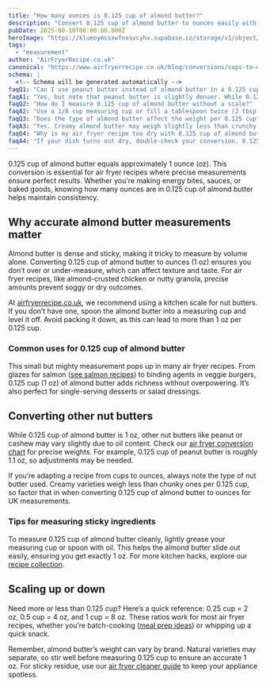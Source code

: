 ```yaml
---
title: "How many ounces is 0.125 cup of almond butter?"
description: "Convert 0.125 cup of almond butter to ounces easily with our simple guide. Perfect for air fryer recipes and precise measurements."
pubDate: 2025-08-16T00:00:00.000Z
heroImage: "https://klueoymssxwfnxsvcyhv.supabase.co/storage/v1/object/public/Shmucket/how-many-ounces-is-0-125-cup-of-almond-butter.webp"
tags:
  - "measurement"
author: "AirFryerRecipe.co.uk"
canonical: "https://www.airfryerrecipe.co.uk/blog/conversions/cups-to-ounces/how-many-ounces-is-0-125-cup-of-almond-butter"
schema: |
  <!-- Schema will be generated automatically -->
faqQ1: "Can I use peanut butter instead of almond butter in a 0.125 cup measurement?"
faqA1: "Yes, but note that peanut butter is slightly denser. While 0.125 cup of almond butter equals 1 oz, peanut butter may weigh around 1.1 oz for the same volume. Adjust other liquids in your air fryer recipe if needed to balance consistency."
faqQ2: "How do I measure 0.125 cup of almond butter without a scale?"
faqA2: "Use a 1/8 cup measuring cup or fill a tablespoon twice (2 tbsp = 0.125 cup). For accuracy, spoon the almond butter into the cup without packing it down, then level it off with a knife. This should give you roughly 1 oz."
faqQ3: "Does the type of almond butter affect the weight per 0.125 cup?"
faqA3: "Yes. Creamy almond butter may weigh slightly less than crunchy per 0.125 cup due to air incorporation. Natural varieties with oil on top can also vary—always stir well before measuring to ensure a consistent 1 oz weight."
faqQ4: "Why is my air fryer recipe too dry with 0.125 cup of almond butter?"
faqA4: "If your dish turns out dry, double-check your conversion. 0.125 cup should be 1 oz—using less could reduce moisture. Also, consider your air fryer’s temperature; nuts burn easily, so lower heat may help retain the almond butter’s natural oils."
---
```

<p>0.125 cup of almond butter equals approximately 1 ounce (oz). This conversion is essential for air fryer recipes where precise measurements ensure perfect results. Whether you're making energy bites, sauces, or baked goods, knowing how many ounces are in 0.125 cup of almond butter helps maintain consistency.</p>  

<h2>Why accurate almond butter measurements matter</h2>  
<p>Almond butter is dense and sticky, making it tricky to measure by volume alone. Converting 0.125 cup of almond butter to ounces (1 oz) ensures you don’t over or under-measure, which can affect texture and taste. For air fryer recipes, like almond-crusted chicken or nutty granola, precise amounts prevent soggy or dry outcomes.</p>  

<p>At <a href=https://www.airfryerrecipe.co.uk>airfryerrecipe.co.uk</a>, we recommend using a kitchen scale for nut butters. If you don’t have one, spoon the almond butter into a measuring cup and level it off. Avoid packing it down, as this can lead to more than 1 oz per 0.125 cup.</p>  

<h3>Common uses for 0.125 cup of almond butter</h3>  
<p>This small but mighty measurement pops up in many air fryer recipes. From glazes for salmon (<a href=https://www.airfryerrecipe.co.uk/recipe-category/salmon>see salmon recipes</a>) to binding agents in veggie burgers, 0.125 cup (1 oz) of almond butter adds richness without overpowering. It’s also perfect for single-serving desserts or salad dressings.</p>  

<h2>Converting other nut butters</h2>  
<p>While 0.125 cup of almond butter is 1 oz, other nut butters like peanut or cashew may vary slightly due to oil content. Check our <a href=https://www.airfryerrecipe.co.uk/air-fryer-conversion-chart>air fryer conversion chart</a> for precise weights. For example, 0.125 cup of peanut butter is roughly 1.1 oz, so adjustments may be needed.</p>  

<p>If you’re adapting a recipe from cups to ounces, always note the type of nut butter used. Creamy varieties weigh less than chunky ones per 0.125 cup, so factor that in when converting 0.125 cup of almond butter to ounces for UK measurements.</p>  

<h3>Tips for measuring sticky ingredients</h3>  
<p>To measure 0.125 cup of almond butter cleanly, lightly grease your measuring cup or spoon with oil. This helps the almond butter slide out easily, ensuring you get exactly 1 oz. For more kitchen hacks, explore our <a href=https://www.airfryerrecipe.co.uk/recipes>recipe collection</a>.</p>  

<h2>Scaling up or down</h2>  
<p>Need more or less than 0.125 cup? Here’s a quick reference: 0.25 cup = 2 oz, 0.5 cup = 4 oz, and 1 cup = 8 oz. These ratios work for most air fryer recipes, whether you’re batch-cooking (<a href=https://www.airfryerrecipe.co.uk/recipe-category/meal-prep>meal prep ideas</a>) or whipping up a quick snack.</p>  

<p>Remember, almond butter’s weight can vary by brand. Natural varieties may separate, so stir well before measuring 0.125 cup to ensure an accurate 1 oz. For sticky residue, use our <a href=https://www.airfryerrecipe.co.uk/air-fryer-cleaner>air fryer cleaner guide</a> to keep your appliance spotless.</p>
